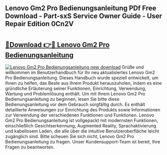 ## Lenovo Gm2 Pro Bedienungsanleitung PDf Free Download - Part-sxS Service Owner Guide - User Repair Edition 0Cn2V

# <h2><a href="http://df5c49j.blite.top/?on=Lenovo+Gm2+Pro+Bedienungsanleitung">🔗Download 👉🔴 Lenovo Gm2 Pro Bedienungsanleitung</a></h2>

[![Lenovo Gm2 Pro Bedienungsanleitung new download](https://i.imgur.com/lujVjoI.png)](http://df5c49j.blite.top/?on=Lenovo+Gm2+Pro+Bedienungsanleitung)
Grüße und willkommen im Benutzerhandbuch für Ihr neu aktualisiertes Lenovo Gm2 Pro Bedienungsanleitung. Dieses Handbuch wurde speziell entwickelt, um Ihnen zu helfen, das Beste aus Ihrem Produkt herauszuholen, indem es eine gründliche Erläuterung seiner Funktionen, Einrichtung, Verwendung, Wartung und Problemlösung enthält. Um mit Ihrem Lenovo Gm2 Pro Bedienungsanleitung zu beginnen, lesen Sie bitte diese Bedienungsanleitung vor dem Gebrauch sorgfältig durch. Es enthält detaillierte Anweisungen zur Einrichtung des Produkts sowie Informationen zur Verwendung der verschiedenen Funktionen und Funktionen. Lenovo Gm2 Pro Bedienungsanleitung ist vollgepackt mit modernsten Funktionen, einschließlich Gesichtserkennung, Augmented Reality, Sprachaktivierung und kabellosem Laden, die alle über die intuitive Benutzeroberfläche leicht zugänglich sind. Bitte scheuen Sie sich nicht, Lenovo Gm2 Pro Bedienungsanleitung zu fragen. Unser Kundensupport-Team ist bereit, Ihre Fragen zu beantworten.
